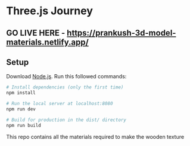 # Three.js Journey
 ## GO LIVE HERE - https://prankush-3d-model-materials.netlify.app/
## Setup
Download [Node.js](https://nodejs.org/en/download/).
Run this followed commands:

``` bash
# Install dependencies (only the first time)
npm install

# Run the local server at localhost:8080
npm run dev

# Build for production in the dist/ directory
npm run build
```
 This repo contains all the materials required to make the wooden texture 
